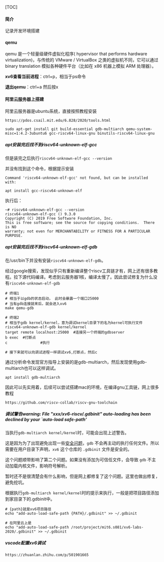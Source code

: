 [TOC]

#### 简介

记录开发环境搭建



#### qemu

qemu 是一个轻量级硬件虚拟化程序( hypervisor that performs hardware virtualization)，与传统的 VMware / VirtualBox 之类的虚拟机不同，它可以通过 binary translation 模拟各种硬件平台（比如在 x86 机器上模拟 ARM 处理器）。



**xv6查看当前进程**：ctrl+p，相当于ps命令

**退出qemu**：ctrl+a 然后按x



#### 阿里云服务器上搭建

阿里云服务器是ubuntu系统，直接按照教程安装

```shell
https://pdos.csail.mit.edu/6.828/2020/tools.html

sudo apt-get install git build-essential gdb-multiarch qemu-system-misc=1:4.2-3ubuntu6 gcc-riscv64-linux-gnu binutils-riscv64-linux-gnu 
```

##### apt安装完后找不到riscv64-unknown-elf-gcc

但是装完之后执行`riscv64-unknown-elf-gcc --version`

并没有找到这个命令，根据提示安装

```shell
Command 'riscv64-unknown-elf-gcc' not found, but can be installed with:

apt install gcc-riscv64-unknown-elf
```

执行后：

```shell
~# riscv64-unknown-elf-gcc --version
riscv64-unknown-elf-gcc () 9.3.0
Copyright (C) 2019 Free Software Foundation, Inc.
This is free software; see the source for copying conditions.  There is NO
warranty; not even for MERCHANTABILITY or FITNESS FOR A PARTICULAR PURPOSE.
```



##### apt安装完后找不到riscv64-unknown-elf-gdb

在/usr/bin下并没有安装`riscv64-unknown-elf-gdb`。

经过google搜索，发现似乎只有重新编译整个riscv工具链才有，网上还有很多教程。拉下源代码编译。考虑到云服务器1核，编译太慢了。因此尝试修复为什么没有`riscv64-unknown-elf-gdb`

```shell
# 终端1
# 相当于以gdb的状态启动， 此时会暴露一个端口25000
# 当有gdb连接就来后，就会进入xv6
make qemu-gdb

# 终端2
# 相当于gdb kernel/kernel，意为调试kernel目录下的名为kernel可执行文件
riscv64-unknown-elf-gdb kernel/kernel
target remote localhost:25000  #连接另一个终端的gdbserver
b exec	#打断点
c				#执行

# 接下来就可以向调试进程一样调试xv6,打断点，然后c
```

通过分析命令发现官方指导上安装的是gdb-multiarch，然后发现使用gdb-multiarch也可以这样调试。

```shell
apt install gdb-multiarch
```

因此可以先实用着，后续可以尝试搭建mac的环境，在编译gnu工具链，网上很多教程

```shell
https://github.com/riscv-collab/riscv-gnu-toolchain
```



##### 调试警告warning: File "xxx/xv6-riscv/.gdbinit" auto-loading has been declined by your `auto-load safe-path' 

当执行`gdb-multiarch kernel/kernel`时，可能会出现上述警告。

这是因为为了出现避免出现一些[安全问题](https://blog.deniffer.com/post/随笔/qemu-gdb-can-not-access-memory/)，`gdb` 不会再主动的执行任何文件。所以需要在用户目录下声明，`xv6` 这个仓库的 `.gdbinit` 文件是安全的。

这个问题顺带影响了第二个问题。如果没有添加为可信任文件，会导致 `gdb` 不主动加载内核文件，影响符号解析。

暂时还不是很清楚会有什么影响，但是网上都修复了这个问题。这里也做出修复，避免挖坑。

根据执行`gdb-multiarch kernel/kernel`时的提示来执行，一般是把项目路径添加到家目录下的.gdbinit中。

```shell
# {path}就是xv6项目路径
echo "add-auto-load-safe-path {PATH}/.gdbinit" >> ~/.gdbinit

# 在阿里云上是
echo "add-auto-load-safe-path /root/project/mit6.s081/xv6-labs-2020/.gdbinit" >> ~/.gdbinit
```



##### vscode配置xv6调试

```shell
https://zhuanlan.zhihu.com/p/501901665
```

